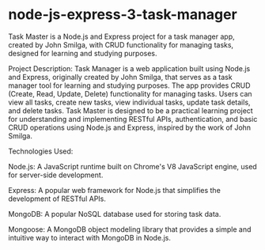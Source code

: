 # node-js-express-3-task-manager

Task Master is a Node.js and Express project for a task manager app, created by John Smilga, with CRUD functionality for managing tasks, designed for learning and studying purposes.

Project Description:
Task Manager is a web application built using Node.js and Express, originally created by John Smilga, that serves as a task manager tool for learning and studying purposes. The app provides CRUD (Create, Read, Update, Delete) functionality for managing tasks. Users can view all tasks, create new tasks, view individual tasks, update task details, and delete tasks. Task Master is designed to be a practical learning project for understanding and implementing RESTful APIs, authentication, and basic CRUD operations using Node.js and Express, inspired by the work of John Smilga.

Technologies Used:

Node.js: A JavaScript runtime built on Chrome's V8 JavaScript engine, used for server-side development.

Express: A popular web framework for Node.js that simplifies the development of RESTful APIs.

MongoDB: A popular NoSQL database used for storing task data.

Mongoose: A MongoDB object modeling library that provides a simple and intuitive way to interact with MongoDB in Node.js.
